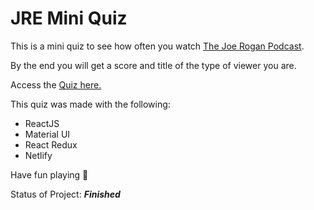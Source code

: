# JRE Mini Quiz

This is a mini quiz to see how often you watch [The Joe Rogan Podcast](https://www.youtube.com/channel/UCzQUP1qoWDoEbmsQxvdjxgQ).

By the end you will get a score and title of the type of viewer you are.

Access the [Quiz here.](https://jre-quizlet.netlify.app/)

This quiz was made with the following:

- ReactJS
- Material UI
- React Redux
- Netlify

Have fun playing :metal:

Status of Project: ***Finished***

